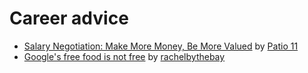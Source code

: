 # Career advice

- [Salary Negotiation: Make More Money, Be More Valued](https://www.kalzumeus.com/2012/01/23/salary-negotiation/) by [Patio 11](https://www.kalzumeus.com/)
- [Google's free food is not free](http://rachelbythebay.com/w/2012/01/21/notfree/) by [rachelbythebay](https://rachelbythebay.com/w/)
